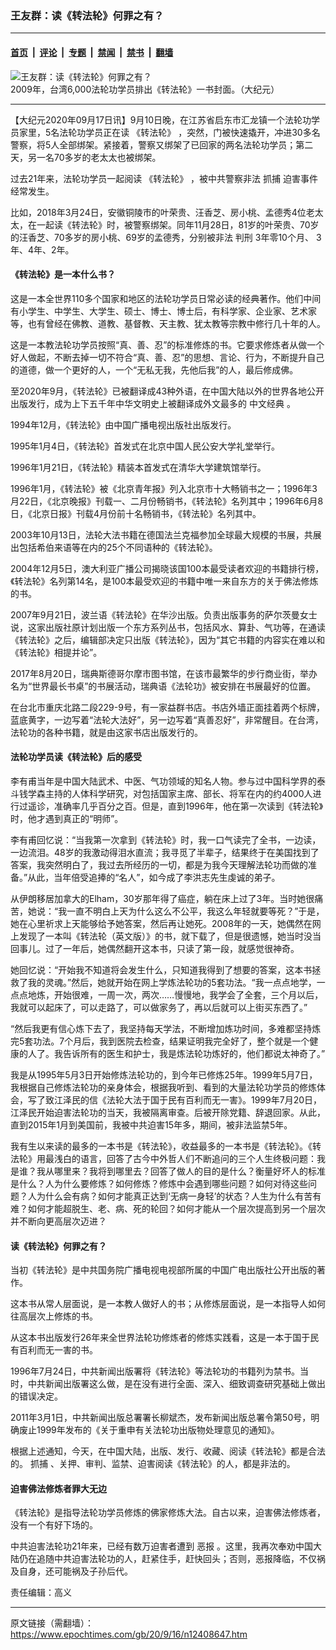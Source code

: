 ### 王友群：读《转法轮》何罪之有？

---

#### [首页](../../../..?n12408647) &nbsp;|&nbsp; [评论](../../../../../epoch-comment?n12408647) &nbsp;|&nbsp; [专题](../../../../../epoch-special?n12408647) &nbsp;|&nbsp; [禁闻](../../../../../epoch-news?n12408647) &nbsp;|&nbsp; [禁书](../../../../../books?n12408647) &nbsp;|&nbsp; [翻墙](https://github.com/gfw-breaker/nogfw/blob/master/README.md?n12408647)


<div><img alt="王友群：读《转法轮》何罪之有？" class="attachment-djy_600_400 size-djy_600_400 wp-post-image" src="https://i.epochtimes.com/assets/uploads/2020/09/46400c80b2ecaa3aabdc69c43536e64c-600x400.jpg"/>
<div class="caption">
 2009年，台湾6,000法轮功学员排出《转法轮》一书封面。（大纪元）
</div></div><hr/><div class="post_content" id="artbody" itemprop="articleBody">
 <!-- article content begin -->
 <p>
  【大纪元2020年09月17日讯】9月10日晚，在江苏省启东市汇龙镇一个法轮功学员家里，5名法轮功学员正在读
  <ok href="https://www.epochtimes.com/gb/tag/%E3%80%8A%E8%BD%AC%E6%B3%95%E8%BD%AE%E3%80%8B.html">
   《转法轮》
  </ok>
  ，突然，门被快速撬开，冲进30多名警察，将5人全部绑架。紧接着，警察又绑架了已回家的两名法轮功学员；第二天，另一名70多岁的老太太也被绑架。
 </p>
 <p>
  过去21年来，法轮功学员一起阅读
  <ok href="https://www.epochtimes.com/gb/tag/%E3%80%8A%E8%BD%AC%E6%B3%95%E8%BD%AE%E3%80%8B.html">
   《转法轮》
  </ok>
  ，被中共警察非法
  <ok href="https://www.epochtimes.com/gb/tag/%E6%8A%93%E6%8D%95.html">
   抓捕
  </ok>
  迫害事件经常发生。
 </p>
 <p>
  比如，2018年3月24日，安徽铜陵市的叶荣贵、汪香芝、房小桃、孟德秀4位老太太，在一起读《转法轮》时，被警察绑架。同年11月28日，81岁的叶荣贵、70岁的汪香芝、70多岁的房小桃、69岁的孟德秀，分别被非法
  <ok href="https://www.epochtimes.com/gb/tag/%E5%88%A4%E5%88%91.html">
   判刑
  </ok>
  3年零10个月、 3年、4年、2年。
 </p>
 <h4>
  《转法轮》是一本什么书？
 </h4>
 <p>
  这是一本全世界110多个国家和地区的法轮功学员日常必读的经典著作。他们中间有小学生、中学生、大学生、硕士、博士、博士后，有科学家、企业家、艺术家等，也有曾经在佛教、道教、基督教、天主教、犹太教等宗教中修行几十年的人。
 </p>
 <p>
  这是一本教法轮功学员按照“真、善、忍”的标准修炼的书。它要求修炼者从做一个好人做起，不断去掉一切不符合“真、善、忍”的思想、言论、行为，不断提升自己的道德，做一个更好的人，一个“无私无我，先他后我”的人，最后修成佛。
 </p>
 <p>
  至2020年9月，《转法轮》已被翻译成43种外语，在中国大陆以外的世界各地公开出版发行，成为上下五千年中华文明史上被翻译成外文最多的
  <ok href="https://www.epochtimes.com/gb/tag/%E4%B8%AD%E6%96%87%E7%BB%8F%E5%85%B8.html">
   中文经典
  </ok>
  。
 </p>
 <p>
  1994年12月，《转法轮》由中国广播电视出版社出版发行。
 </p>
 <p>
  1995年1月4日，《转法轮》首发式在北京中国人民公安大学礼堂举行。
 </p>
 <p>
  1996年1月21日，《转法轮》精装本首发式在清华大学建筑馆举行。
 </p>
 <p>
  1996年1月，《转法轮》被《北京青年报》列入北京市十大畅销书之一；1996年3月22日，《北京晚报》刊载一、二月份畅销书，《转法轮》名列其中；1996年6月8日，《北京日报》刊载4月份前十名畅销书，《转法轮》名列其中。
 </p>
 <p>
  2003年10月13日，法轮大法书籍在德国法兰克福参加全球最大规模的书展，共展出包括希伯来语等在内的25个不同语种的《转法轮》。
 </p>
 <p>
  2004年12月5日，澳大利亚广播公司揭晓该国100本最受读者欢迎的书籍排行榜，《转法轮》名列第14名，是100本最受欢迎的书籍中唯一来自东方的关于佛法修炼的书。
 </p>
 <p>
  2007年9月21日，波兰语《转法轮》在华沙出版。负责出版事务的萨尔茨曼女士说，这家出版社原计划出版一个东方系列丛书，包括风水、算卦、气功等，在通读《转法轮》之后，编辑部决定只出版《转法轮》，因为“其它书籍的内容实在难以和《转法轮》相提并论”。
 </p>
 <p>
  2017年8月20日，瑞典斯德哥尔摩市图书馆，在该市最繁华的步行商业街，举办名为“世界最长书桌”的书展活动，瑞典语《法轮功》被安排在书展最好的位置。
 </p>
 <p>
  在台北市重庆北路二段229-9号，有一家益群书店。书店外墙正面挂着两个标牌，蓝底黄字，一边写着“法轮大法好”，另一边写着“真善忍好”，非常醒目。在台湾，法轮功的各种书籍，就是由这家书店出版发行的。
 </p>
 <h4>
  法轮功学员读《转法轮》后的感受
 </h4>
 <p>
  李有甫当年是中国大陆武术、中医、气功领域的知名人物。参与过中国科学界的泰斗钱学森主持的人体科学研究，对包括国家主席、部长、将军在内的约4000人进行过遥诊，准确率几乎百分之百。但是，直到1996年，他在第一次读到《转法轮》时，他才遇到真正的“明师”。
 </p>
 <p>
  李有甫回忆说：“当我第一次拿到《转法轮》时，我一口气读完了全书，一边读，一边流泪。48岁的我激动得泪水直流；我寻觅了半辈子，结果终于在美国找到了答案，我突然明白了，我过去所经历的一切，都是为我今天理解法轮功而做的准备。”从此，当年倍受追捧的“名人”，如今成了李洪志先生虔诚的弟子。
 </p>
 <p>
  从伊朗移居加拿大的Elham，30岁那年得了癌症，躺在床上过了3年。当时她很痛苦，她说：“我一直不明白上天为什么这么不公平，我这么年轻就要等死？”于是，她在心里祈求上天能够给予她答案，然后再让她死。2008年的一天，她偶然在网上发现了一本叫《转法轮（英文版）》的书，就下载了，但是很遗憾，她当时没当回事儿。过了一年后，她偶然翻开这本书，只读了第一段，就感觉很神奇。
 </p>
 <p>
  她回忆说：“开始我不知道将会发生什么，只知道我得到了想要的答案，这本书拯救了我的灵魂。”然后，她就开始在网上学炼法轮功的5套功法。“我一点点地学，一点点地炼，开始很难，一周一次，两次……慢慢地，我学会了全套，三个月以后，我就可以起床了，可以走路了，可以做家务了，再以后就可以上街买东西了。”
 </p>
 <p>
  “然后我更有信心炼下去了，我坚持每天学法，不断增加炼功时间，多难都坚持炼完5套功法。7个月后，我到医院去检查，结果证明我完全好了，整个就是一个健康的人了。我告诉所有的医生和护士，我是炼法轮功炼好的，他们都说太神奇了。”
 </p>
 <p>
  我是从1995年5月3日开始修炼法轮功的，到今年已修炼25年。1999年5月7日，我根据自己修炼法轮功的亲身体会，根据我听到、看到的大量法轮功学员的修炼体会，写了致江泽民的信《法轮大法于国于民有百利而无一害》。1999年7月20日，江泽民开始迫害法轮功的当天，我被隔离审查。后被开除党籍、辞退回家。从此，直到2015年1月到美国前，我被中共迫害15年多，期间，被非法监禁5年。
 </p>
 <p>
  我有生以来读的最多的一本书是《转法轮》，收益最多的一本书是《转法轮》。《转法轮》用最浅白的语言，回答了古今中外哲人们不断追问的三个人生终极问题：我是谁？我从哪里来？我将到哪里去？回答了做人的目的是什么？衡量好坏人的标准是什么？人为什么要修炼？如何修炼？修炼中会遇到哪些问题？如何对待这些问题？人为什么会有病？如何才能真正达到‘无病一身轻’的状态？人生为什么有苦有难？如何才能超脱生、老、病、死的轮回？如何才能从一个层次提高到另一个层次并不断向更高层次迈进？
 </p>
 <h4>
  读《转法轮》何罪之有？
 </h4>
 <p>
  当初《转法轮》是中共国务院广播电视电视部所属的中国广电出版社公开出版的著作。
 </p>
 <p>
  这本书从常人层面说，是一本教人做好人的书；从修炼层面说，是一本指导人如何往高层次上修炼的书。
 </p>
 <p>
  从这本书出版发行26年来全世界法轮功修炼者的修炼实践看，这是一本于国于民有百利而无一害的书。
 </p>
 <p>
  1996年7月24日，中共新闻出版署将《转法轮》等法轮功的书籍列为禁书。当时，中共新闻出版署这么做，是在没有进行全面、深入、细致调查研究基础上做出的错误决定。
 </p>
 <p>
  2011年3月1日，中共新闻出版总署署长柳斌杰，发布新闻出版总署令第50号，明确废止1999年发布的《关于重申有关法轮功出版物处理意见的通知》。
 </p>
 <p>
  根据上述通知，今天，在中国大陆，出版、发行、收藏、阅读《转法轮》都是合法的。
  <ok href="https://www.epochtimes.com/gb/tag/%E6%8A%93%E6%8D%95.html">
   抓捕
  </ok>
  、关押、审判、监禁、迫害阅读《转法轮》的人，都是非法的。
 </p>
 <h4>
  迫害佛法修炼者罪大无边
 </h4>
 <p>
  《转法轮》是指导法轮功学员修炼的佛家修炼大法。自古以来，迫害佛法修炼者，没有一个有好下场的。
 </p>
 <p>
  中共迫害法轮功21年来，已经有数万迫害者遭到
  <ok href="https://www.epochtimes.com/gb/tag/%E6%81%B6%E6%8A%A5.html">
   恶报
  </ok>
  。这里，我再次奉劝中国大陆仍在追随中共迫害法轮功的人，赶紧住手，赶快回头；否则，恶报降临，不仅祸及自身，还可能祸及子孙后代。
 </p>
 <p>
  责任编辑：高义
 </p>
 <!-- article content end -->
 <div id="below_article_ad">
 </div>
</div>


---

原文链接（需翻墙）：https://www.epochtimes.com/gb/20/9/16/n12408647.htm